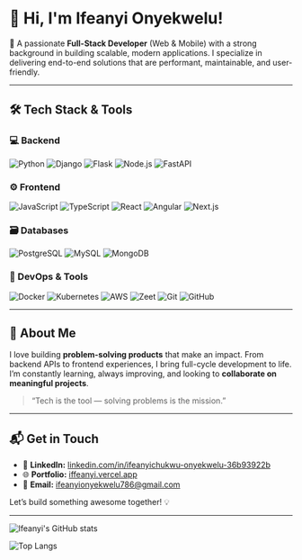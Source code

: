 # 👋 Hi, I'm Ifeanyi Onyekwelu!

🚀 A passionate **Full-Stack Developer** (Web & Mobile) with a strong background in building scalable, modern applications. I specialize in delivering end-to-end solutions that are performant, maintainable, and user-friendly.

---

## 🛠️ Tech Stack & Tools

### 💻 Backend
![Python](https://img.shields.io/badge/-Python-3776AB?style=flat&logo=python&logoColor=white)
![Django](https://img.shields.io/badge/-Django-092E20?style=flat&logo=django)
![Flask](https://img.shields.io/badge/-Flask-000000?style=flat&logo=flask)
![Node.js](https://img.shields.io/badge/-Node.js-339933?style=flat&logo=nodedotjs)
![FastAPI](https://img.shields.io/badge/-FastAPI-009688?style=flat&logo=fastapi)

### ⚙️ Frontend
![JavaScript](https://img.shields.io/badge/-JavaScript-F7DF1E?style=flat&logo=javascript&logoColor=black)
![TypeScript](https://img.shields.io/badge/-TypeScript-3178C6?style=flat&logo=typescript&logoColor=white)
![React](https://img.shields.io/badge/-React-61DAFB?style=flat&logo=react)
![Angular](https://img.shields.io/badge/-Angular-DD0031?style=flat&logo=angular)
![Next.js](https://img.shields.io/badge/-Next.js-000000?style=flat&logo=nextdotjs)

### 🗃️ Databases
![PostgreSQL](https://img.shields.io/badge/-PostgreSQL-4169E1?style=flat&logo=postgresql&logoColor=white)
![MySQL](https://img.shields.io/badge/-MySQL-4479A1?style=flat&logo=mysql&logoColor=white)
![MongoDB](https://img.shields.io/badge/-MongoDB-47A248?style=flat&logo=mongodb)

### 🧰 DevOps & Tools
![Docker](https://img.shields.io/badge/-Docker-2496ED?style=flat&logo=docker&logoColor=white)
![Kubernetes](https://img.shields.io/badge/-Kubernetes-326CE5?style=flat&logo=kubernetes)
![AWS](https://img.shields.io/badge/-AWS-232F3E?style=flat&logo=amazonaws)
![Zeet](https://img.shields.io/badge/-Zeet-000000?style=flat&logo=zeet)
![Git](https://img.shields.io/badge/-Git-F05032?style=flat&logo=git)
![GitHub](https://img.shields.io/badge/-GitHub-181717?style=flat&logo=github)

---

## 📌 About Me

I love building **problem-solving products** that make an impact. From backend APIs to frontend experiences, I bring full-cycle development to life. I’m constantly learning, always improving, and looking to **collaborate on meaningful projects**.

> “Tech is the tool — solving problems is the mission.”

---

## 📬 Get in Touch

- 💼 **LinkedIn:** [linkedin.com/in/ifeanyichukwu-onyekwelu-36b93922b](https://www.linkedin.com/in/ifeanyichukwu-onyekwelu-36b93922b)  
- 🌐 **Portfolio:** [iffeanyi.vercel.app](https://iffeanyi.vercel.app)  
- 📧 **Email:** ifeanyionyekwelu786@gmail.com  

Let’s build something awesome together! 💡

---

![Ifeanyi's GitHub stats](https://github-readme-stats.vercel.app/api?username=iffeanyionyekwelu&show_icons=true&theme=radical)

![Top Langs](https://github-readme-stats.vercel.app/api/top-langs/?username=iffeanyionyekwelu&layout=compact&theme=radical)
